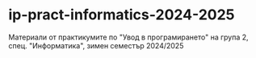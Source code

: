 # ip-pract-informatics-2024-2025
Материали от практикумите по "Увод в програмирането" на група 2, спец. "Информатика", зимен семестър 2024/2025
